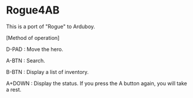 # Rogue4AB

This is a port of "Rogue" to Arduboy.

[Method of operation]

D-PAD : Move the hero.

A-BTN : Search.

B-BTN : Display a list of inventory.

A+DOWN : Display the status. If you press the A button again, you will take a rest.
